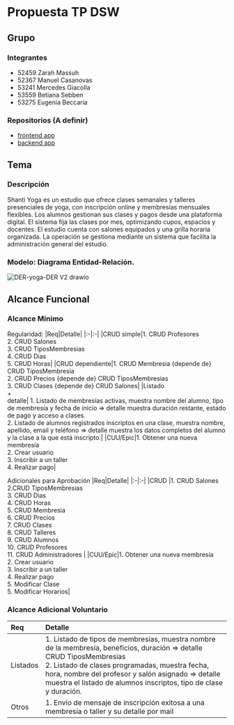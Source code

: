 # Propuesta TP DSW

## Grupo
### Integrantes
* 52459 Zarah Massuh
* 52367 Manuel Casanovas
* 53241 Mercedes Giacolla
* 53559 Betiana Sebben
* 53275 Eugenia Beccaria


### Repositorios (A definir)
* [frontend app](http://hyperlinkToGihubOrGitlab)
* [backend app](http://hyperlinkToGihubOrGitlab)

## Tema
### Descripción
Shanti Yoga es un estudio que ofrece clases semanales y talleres presenciales de yoga, con inscripción online y membresías mensuales flexibles. Los alumnos gestionan sus clases y pagos desde una plataforma digital. El sistema fija las clases por mes, optimizando cupos, espacios y docentes. El estudio cuenta con salones equipados y una grilla horaria organizada. 
La operación se gestiona mediante un sistema que facilita la administración general del estudio.

### Modelo: Diagrama Entidad-Relación.
![DER-yoga-DER V2 drawio](https://github.com/user-attachments/assets/56004bc0-fb75-4173-9c72-f8955166bd77)



## Alcance Funcional 

### Alcance Mínimo


Regularidad:
|Req|Detalle|
|:-|:-|
|CRUD simple|1. CRUD Profesores<br>2. CRUD Salones<br>3. CRUD TiposMembresias<br>4. CRUD Dias<br>5. CRUD Horas|
|CRUD dependiente|1. CRUD Membresia {depende de} CRUD TiposMembresia<br>2. CRUD Precios {depende de} CRUD TiposMembresias<br>3. CRUD Clases {depende de} CRUD Salones|
|Listado<br>+<br>detalle| 1. Listado de membresías activas, muestra nombre del alumno, tipo de membresía y fecha de inicio => detalle muestra duración restante, estado de pago y acceso a clases.<br> 2. Listado de alumnos registrados inscriptos en una clase, muestra nombre, apellido, email y teléfono => detalle muestra los datos completos del alumno y la clase a la que está inscripto.|
|CUU/Epic|1. Obtener una nueva membresía<br>2. Crear usuario<br>3. Inscribir a un taller<br>4. Realizar pago|


Adicionales para Aprobación
|Req|Detalle|
|:-|:-|
|CRUD |1. CRUD Salones<br>2.CRUD TiposMembresias<br>3. CRUD Dias<br>4. CRUD Horas<br>5. CRUD Membresia<br>6. CRUD Precios<br>7. CRUD Clases<br>8. CRUD Talleres<br>9. CRUD Alumnos<br>10. CRUD Profesores<br>11. CRUD Administradores |
|CUU/Epic|1. Obtener una nueva membresía<br>2. Crear usuario<br>3. Inscribir a un taller<br>4. Realizar pago<br>5. Modificar Clase<br>5. Modificar Horarios|


### Alcance Adicional Voluntario


|Req|Detalle|
|:-|:-|
|Listados |1. Listado de tipos de membresías, muestra nombre de la membresía, beneficios, duración => detalle CRUD TiposMembresias<br>2. Listado de clases programadas, muestra fecha, hora, nombre del profesor y salón asignado => detalle muestra el listado de alumnos inscriptos, tipo de clase y duración.|
|Otros|1. Envío de mensaje de inscripción exitosa a una membresía o taller y su detalle por mail|
